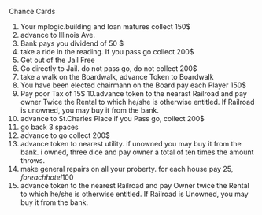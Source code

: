 Chance Cards

1. Your mplogic.building and loan matures collect 150$
2. advance to Illinois Ave.
3. Bank pays you dividend of 50 $
4. take a ride in the reading. If you pass go collect 200$
5. Get out of the Jail Free
6. Go directly to Jail. do not pass go, do not collect 200$
7. take a walk on the Boardwalk, advance Token to Boardwalk
8. You have been elected chairmann on the Board pay each Player 150$
9. Pay poor Tax of 15$
   10.advance token to the nearast Railroad and pay owner Twice the Rental to which he/she is otherwise entitled. If Railroad is unowned, you may buy it from the bank.
11. advance to St.Charles Place if you Pass go, collect 200$
12. go back 3 spaces
13. advance to go collect 200$
14. advance token to nearest utility. if unowned you may buy it from the bank. i owned, three dice and pay owner a total of ten times the amount throws.
15. make general repairs on all your proberty. for each house pay 25$, for each hotel 100$
16. advance token to the nearest Railroad and pay Owner twice the Rental to which he/she is otherwise entitled. If Railroad is Unowned, you may buy it from the bank.
